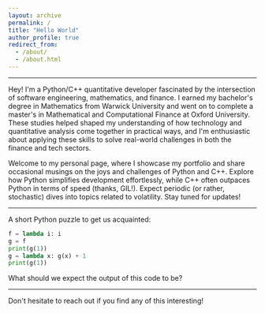 ```yaml
---
layout: archive
permalink: /
title: "Hello World"
author_profile: true
redirect_from: 
  - /about/
  - /about.html
---
```

---

Hey! I'm a Python/C++ quantitative developer fascinated by the intersection of software engineering, mathematics, and finance. I earned my bachelor's degree in Mathematics from Warwick University and went on to complete a master's in Mathematical and Computational Finance at Oxford University. These studies helped shaped my understanding of how technology and quantitative analysis come together in practical ways, and I'm enthusiastic about applying these skills to solve real-world challenges in both the finance and tech sectors. 

Welcome to my personal page, where I showcase my portfolio and share occasional musings on the joys and challenges of Python and C++. Explore how Python simplifies development effortlessly, while C++ often outpaces Python in terms of speed (thanks, GIL!). Expect periodic (or rather, stochastic) dives into topics related to volatility. Stay tuned for updates!

---

A short Python puzzle to get us acquainted:
```python
f = lambda i: i
g = f
print(g(1))
g = lambda x: g(x) + 1
print(g(1))
```
What should we expect the output of this code to be? 

---

Don't hesitate to reach out if you find any of this interesting!